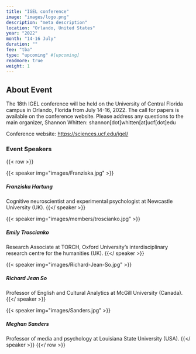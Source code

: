 ```yaml
---
title: "IGEL conference"
image: "images/logo.png"
description: "meta description"
location: "Orlando, United States"
year: "2022"
month: "14-16 July"
duration: ""
fee: "tba"
type: "upcoming" #[upcoming]
readmore: true
weight: 1
---
```


## About Event
The 18th IGEL conference will be held on the University of Central Florida campus in Orlando, Florida from July 14-16, 2022. The call for papers is available on the conference website. Please address any questions to the main organizer, Shannon Whitten: shannon[dot]whitten[at]ucf[dot]edu

Conference website: https://sciences.ucf.edu/igel/

### Event Speakers

{{< row >}}

{{< speaker img="images/Franziska.jpg" >}}
##### Franziska Hartung
Cognitive neuroscientist and experimental psychologist at Newcastle University (UK).
{{</ speaker >}}

{{< speaker img="images/members/troscianko.jpg" >}}
##### Emily Troscianko
Research Associate at TORCH, Oxford University’s interdisciplinary research centre for the humanities (UK).
{{</ speaker >}}

{{< speaker img="images/Richard-Jean-So.jpg" >}}
##### Richard Jean So
Professor of English and Cultural Analytics at McGill University (Canada).
{{</ speaker >}}

{{< speaker img="images/Sanders.jpg" >}}
##### Meghan Sanders
Professor of media and psychology at Louisiana State University (USA).
{{</ speaker >}}
{{</ row >}}